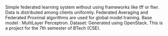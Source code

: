 Simple federated learning system without using frameworks like tff or flwr. Data is distributed among clients uniformly. Federated Averaging and Federated Proximal algorithms are used for global model training. Base model : MultiLayer Perceptron.
Dataset: Generated using OpenStack. This is a project for the 7th semester of BTech (CSE).
